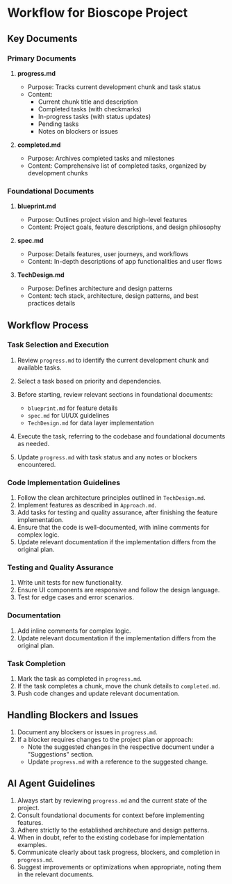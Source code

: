 # Workflow for Bioscope Project

## Key Documents

### Primary Documents

1. **progress.md**
   - Purpose: Tracks current development chunk and task status
   - Content:
     - Current chunk title and description
     - Completed tasks (with checkmarks)
     - In-progress tasks (with status updates)
     - Pending tasks
     - Notes on blockers or issues

2. **completed.md**
   - Purpose: Archives completed tasks and milestones
   - Content: Comprehensive list of completed tasks, organized by development chunks

### Foundational Documents

1. **blueprint.md**
   - Purpose: Outlines project vision and high-level features
   - Content: Project goals, feature descriptions, and design philosophy

2. **spec.md**
   - Purpose: Details features, user journeys, and workflows
   - Content: In-depth descriptions of app functionalities and user flows

3. **TechDesign.md**
   - Purpose: Defines architecture and design patterns
   - Content: tech stack, architecture, design patterns, and best practices details

## Workflow Process

### Task Selection and Execution

1. Review `progress.md` to identify the current development chunk and available tasks.
2. Select a task based on priority and dependencies.
3. Before starting, review relevant sections in foundational documents:
   - `blueprint.md` for feature details
   - `spec.md` for UI/UX guidelines
   - `TechDesign.md` for data layer implementation

4. Execute the task, referring to the codebase and foundational documents as needed.
5. Update `progress.md` with task status and any notes or blockers encountered.

### Code Implementation Guidelines

1. Follow the clean architecture principles outlined in `TechDesign.md`.
2. Implement features as described in `Approach.md`.
3. Add tasks for testing and quality assurance, after finishing the feature implementation.
4. Ensure that the code is well-documented, with inline comments for complex logic.
5. Update relevant documentation if the implementation differs from the original plan.

### Testing and Quality Assurance

1. Write unit tests for new functionality.
2. Ensure UI components are responsive and follow the design language.
3. Test for edge cases and error scenarios.

### Documentation

1. Add inline comments for complex logic.
2. Update relevant documentation if the implementation differs from the original plan.

### Task Completion

1. Mark the task as completed in `progress.md`.
2. If the task completes a chunk, move the chunk details to `completed.md`.
3. Push code changes and update relevant documentation.

## Handling Blockers and Issues

1. Document any blockers or issues in `progress.md`.
2. If a blocker requires changes to the project plan or approach:
   - Note the suggested changes in the respective document under a "Suggestions" section.
   - Update `progress.md` with a reference to the suggested change.

## AI Agent Guidelines

1. Always start by reviewing `progress.md` and the current state of the project.
2. Consult foundational documents for context before implementing features.
3. Adhere strictly to the established architecture and design patterns.
4. When in doubt, refer to the existing codebase for implementation examples.
5. Communicate clearly about task progress, blockers, and completion in `progress.md`.
6. Suggest improvements or optimizations when appropriate, noting them in the relevant documents.
